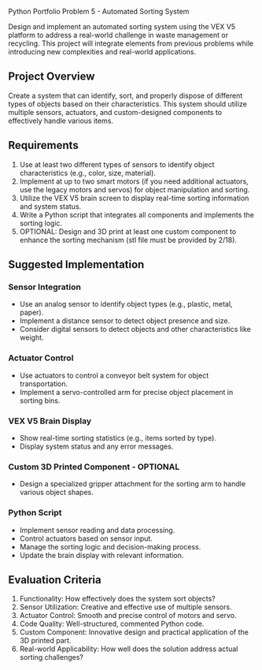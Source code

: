 Python Portfolio Problem 5 - Automated Sorting System

Design and implement an automated sorting system using the VEX V5 platform to address a real-world challenge in waste management or recycling. This project will integrate elements from previous problems while introducing new complexities and real-world applications.

## Project Overview

Create a system that can identify, sort, and properly dispose of different types of objects based on their characteristics. This system should utilize multiple sensors, actuators, and custom-designed components to effectively handle various items.

## Requirements

1. Use at least two different types of sensors to identify object characteristics (e.g., color, size, material).
2. Implement at up to two smart motors (if you need additional actuators, use the legacy motors and servos) for object manipulation and sorting.
3. Utilize the VEX V5 brain screen to display real-time sorting information and system status.
4. Write a Python script that integrates all components and implements the sorting logic.
5. OPTIONAL: Design and 3D print at least one custom component to enhance the sorting mechanism (stl file must be provided by 2/18).

## Suggested Implementation

### Sensor Integration
- Use an analog sensor to identify object types (e.g., plastic, metal, paper).
- Implement a distance sensor to detect object presence and size.
- Consider digital sensors to detect objects and other characteristics like weight.

### Actuator Control
- Use actuators to control a conveyor belt system for object transportation.
- Implement a servo-controlled arm for precise object placement in sorting bins.

### VEX V5 Brain Display
- Show real-time sorting statistics (e.g., items sorted by type).
- Display system status and any error messages.

### Custom 3D Printed Component - OPTIONAL
- Design a specialized gripper attachment for the sorting arm to handle various object shapes.

### Python Script
- Implement sensor reading and data processing.
- Control actuators based on sensor input.
- Manage the sorting logic and decision-making process.
- Update the brain display with relevant information.

## Evaluation Criteria

1. Functionality: How effectively does the system sort objects?
2. Sensor Utilization: Creative and effective use of multiple sensors.
3. Actuator Control: Smooth and precise control of motors and servo.
4. Code Quality: Well-structured, commented Python code.
5. Custom Component: Innovative design and practical application of the 3D printed part.
6. Real-world Applicability: How well does the solution address actual sorting challenges?
